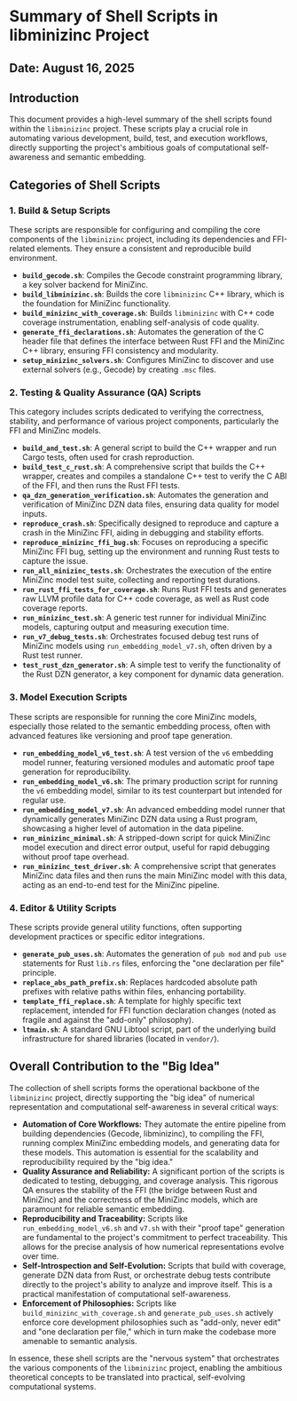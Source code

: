 # Summary of Shell Scripts in libminizinc Project

## Date: August 16, 2025

## Introduction
This document provides a high-level summary of the shell scripts found within the `libminizinc` project. These scripts play a crucial role in automating various development, build, test, and execution workflows, directly supporting the project's ambitious goals of computational self-awareness and semantic embedding.

## Categories of Shell Scripts

### 1. Build & Setup Scripts
These scripts are responsible for configuring and compiling the core components of the `libminizinc` project, including its dependencies and FFI-related elements. They ensure a consistent and reproducible build environment.

*   **`build_gecode.sh`**: Compiles the Gecode constraint programming library, a key solver backend for MiniZinc.
*   **`build_libminizinc.sh`**: Builds the core `libminizinc` C++ library, which is the foundation for MiniZinc functionality.
*   **`build_minizinc_with_coverage.sh`**: Builds `libminizinc` with C++ code coverage instrumentation, enabling self-analysis of code quality.
*   **`generate_ffi_declarations.sh`**: Automates the generation of the C header file that defines the interface between Rust FFI and the MiniZinc C++ library, ensuring FFI consistency and modularity.
*   **`setup_minizinc_solvers.sh`**: Configures MiniZinc to discover and use external solvers (e.g., Gecode) by creating `.msc` files.

### 2. Testing & Quality Assurance (QA) Scripts
This category includes scripts dedicated to verifying the correctness, stability, and performance of various project components, particularly the FFI and MiniZinc models.

*   **`build_and_test.sh`**: A general script to build the C++ wrapper and run Cargo tests, often used for crash reproduction.
*   **`build_test_c_rust.sh`**: A comprehensive script that builds the C++ wrapper, creates and compiles a standalone C++ test to verify the C ABI of the FFI, and then runs the Rust FFI tests.
*   **`qa_dzn_generation_verification.sh`**: Automates the generation and verification of MiniZinc DZN data files, ensuring data quality for model inputs.
*   **`reproduce_crash.sh`**: Specifically designed to reproduce and capture a crash in the MiniZinc FFI, aiding in debugging and stability efforts.
*   **`reproduce_minizinc_ffi_bug.sh`**: Focuses on reproducing a specific MiniZinc FFI bug, setting up the environment and running Rust tests to capture the issue.
*   **`run_all_minizinc_tests.sh`**: Orchestrates the execution of the entire MiniZinc model test suite, collecting and reporting test durations.
*   **`run_rust_ffi_tests_for_coverage.sh`**: Runs Rust FFI tests and generates raw LLVM profile data for C++ code coverage, as well as Rust code coverage reports.
*   **`run_minizinc_test.sh`**: A generic test runner for individual MiniZinc models, capturing output and measuring execution time.
*   **`run_v7_debug_tests.sh`**: Orchestrates focused debug test runs of MiniZinc models using `run_embedding_model_v7.sh`, often driven by a Rust test runner.
*   **`test_rust_dzn_generator.sh`**: A simple test to verify the functionality of the Rust DZN generator, a key component for dynamic data generation.

### 3. Model Execution Scripts
These scripts are responsible for running the core MiniZinc models, especially those related to the semantic embedding process, often with advanced features like versioning and proof tape generation.

*   **`run_embedding_model_v6_test.sh`**: A test version of the `v6` embedding model runner, featuring versioned modules and automatic proof tape generation for reproducibility.
*   **`run_embedding_model_v6.sh`**: The primary production script for running the `v6` embedding model, similar to its test counterpart but intended for regular use.
*   **`run_embedding_model_v7.sh`**: An advanced embedding model runner that dynamically generates MiniZinc DZN data using a Rust program, showcasing a higher level of automation in the data pipeline.
*   **`run_minizinc_minimal.sh`**: A stripped-down script for quick MiniZinc model execution and direct error output, useful for rapid debugging without proof tape overhead.
*   **`run_minizinc_test_driver.sh`**: A comprehensive script that generates MiniZinc data files and then runs the main MiniZinc model with this data, acting as an end-to-end test for the MiniZinc pipeline.

### 4. Editor & Utility Scripts
These scripts provide general utility functions, often supporting development practices or specific editor integrations.

*   **`generate_pub_uses.sh`**: Automates the generation of `pub mod` and `pub use` statements for Rust `lib.rs` files, enforcing the "one declaration per file" principle.
*   **`replace_abs_path_prefix.sh`**: Replaces hardcoded absolute path prefixes with relative paths within files, enhancing portability.
*   **`template_ffi_replace.sh`**: A template for highly specific text replacement, intended for FFI function declaration changes (noted as fragile and against the "add-only" philosophy).
*   **`ltmain.sh`**: A standard GNU Libtool script, part of the underlying build infrastructure for shared libraries (located in `vendor/`).

## Overall Contribution to the "Big Idea"

The collection of shell scripts forms the operational backbone of the `libminizinc` project, directly supporting the "big idea" of numerical representation and computational self-awareness in several critical ways:

*   **Automation of Core Workflows:** They automate the entire pipeline from building dependencies (Gecode, libminizinc), to compiling the FFI, running complex MiniZinc embedding models, and generating data for these models. This automation is essential for the scalability and reproducibility required by the "big idea."
*   **Quality Assurance and Reliability:** A significant portion of the scripts is dedicated to testing, debugging, and coverage analysis. This rigorous QA ensures the stability of the FFI (the bridge between Rust and MiniZinc) and the correctness of the MiniZinc models, which are paramount for reliable semantic embedding.
*   **Reproducibility and Traceability:** Scripts like `run_embedding_model_v6.sh` and `v7.sh` with their "proof tape" generation are fundamental to the project's commitment to perfect traceability. This allows for the precise analysis of how numerical representations evolve over time.
*   **Self-Introspection and Self-Evolution:** Scripts that build with coverage, generate DZN data from Rust, or orchestrate debug tests contribute directly to the project's ability to analyze and improve itself. This is a practical manifestation of computational self-awareness.
*   **Enforcement of Philosophies:** Scripts like `build_minizinc_with_coverage.sh` and `generate_pub_uses.sh` actively enforce core development philosophies such as "add-only, never edit" and "one declaration per file," which in turn make the codebase more amenable to semantic analysis.

In essence, these shell scripts are the "nervous system" that orchestrates the various components of the `libminizinc` project, enabling the ambitious theoretical concepts to be translated into practical, self-evolving computational systems.
